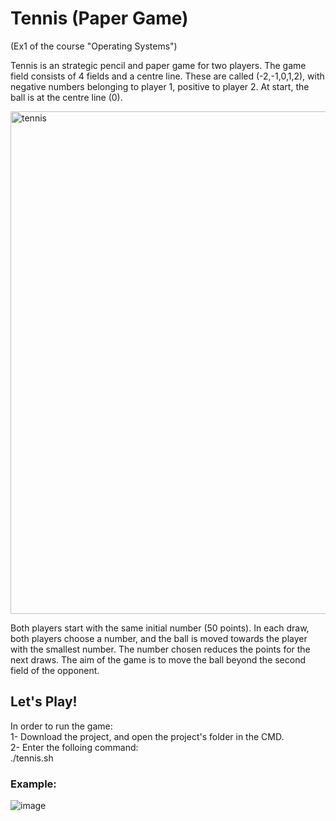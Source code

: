 # Tennis (Paper Game)

(Ex1 of the course "Operating Systems")

Tennis is an strategic pencil and paper game for two players. The game field consists of 4 fields and a centre line. These are called (-2,-1,0,1,2), with negative numbers belonging to player 1, positive to player 2. At start, the ball is at the centre line (0).

<img width="804" alt="tennis" src="https://user-images.githubusercontent.com/92527489/192114640-70fd1c7c-2991-4e63-8309-26e45f73c2f5.png">

Both players start with the same initial number (50 points). In each draw, both players choose a number, and the ball is moved towards the player with the smallest number. The number chosen reduces the points for the next draws. The aim of the game is to move the ball beyond the second field of the opponent.


## Let's Play!
In order to run the game:\
1- Download the project, and open the project's folder in the CMD.\
2- Enter the folloing command:\
./tennis.sh

### Example:
![image](https://user-images.githubusercontent.com/92527489/192114654-5e7faf89-a56b-452d-8545-44ce97d1e24d.png)

